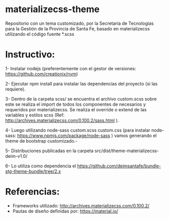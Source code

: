 # materializecss-theme
Repositorio con un tema customizado, por la Secretaría de Tecnologías para la Gestión de la Provincia de Santa Fe, basado en materializecss utilizando el código fuente *.scss


Instructivo:
==========

1- Instalar nodejs (preferentemente con el gestor de versiones: https://github.com/creationix/nvm)

2- Ejecutar npm install para instalar las dependencias del proyecto (si las requiere).

3- Dentro de la carpeta scss/ se encuentra el archivo custom.scss sobre este se realiza el import de todos los componentes de  necesarios y requeridos por materializecss. Se realiza el override o extend de las variables y estilos scss (Ref: http://archives.materializecss.com/0.100.2/sass.html ). 

4- Luego utilizando node-sass custom.scss custom.css (para instalar node-sass: https://www.npmjs.com/package/node-sass ) vamos generando el theme de bootstrap customizado.-

5- Distribuciones publicadas en la carpeta src/dist/theme-materializecss-deim-v1.0/

6- Lo utiliza como dependencia el https://github.com/deimsantafe/bundle-stg-theme-bundle/tree/2.x

Referencias:
==========

- Frameworks utilizado: http://archives.materializecss.com/0.100.2/
- Pautas de diseño definidas por: https://material.io/


